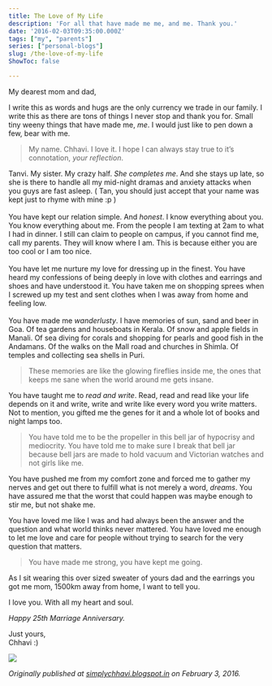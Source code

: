 ```yaml
---
title: The Love of My Life
description: 'For all that have made me me, and me. Thank you.'
date: '2016-02-03T09:35:00.000Z'
tags: ["my", "parents"]
series: ["personal-blogs"]
slug: /the-love-of-my-life
ShowToc: false

---
```


My dearest mom and dad,

I write this as words and hugs are the only currency we trade in our family. I write this as there are tons of things I never stop and thank you for. Small tiny weeny things that have made me, _me_. I would just like to pen down a few, bear with me.

> My name. Chhavi. I love it. I hope I can always stay true to it’s connotation, _your reflection_.

Tanvi. My sister. My crazy half. _She completes me_. And she stays up late, so she is there to handle all my mid-night dramas and anxiety attacks when you guys are fast asleep. ( Tan, you should just accept that your name was kept just to rhyme with mine :p )   
   
You have kept our relation simple. And _honest_. I know everything about you. You know everything about me. From the people I am texting at 2am to what I had in dinner. I still can claim to people on campus, if you cannot find me, call my parents. They will know where I am. This is because either you are too cool or I am too nice.  
   
You have let me nurture my love for dressing up in the finest. You have heard my confessions of being deeply in love with clothes and earrings and shoes and have understood it. You have taken me on shopping sprees when I screwed up my test and sent clothes when I was away from home and feeling low.  
   
You have made me _wanderlusty_. I have memories of sun, sand and beer in Goa. Of tea gardens and houseboats in Kerala. Of snow and apple fields in Manali. Of sea diving for corals and shopping for pearls and good fish in the Andamans. Of the walks on the Mall road and churches in Shimla. Of temples and collecting sea shells in Puri.

> These memories are like the glowing fireflies inside me, the ones that keeps me sane when the world around me gets insane.

You have taught me to _read and write_. Read, read and read like your life depends on it and write, write and write like every word you write matters. Not to mention, you gifted me the genes for it and a whole lot of books and night lamps too.

> You have told me to be the propeller in this bell jar of hypocrisy and mediocrity. You have told me to make sure I break that bell jar because bell jars are made to hold vacuum and Victorian watches and not girls like me.

You have pushed me from my comfort zone and forced me to gather my nerves and get out there to fulfill what is not merely a word, _dreams_. You have assured me that the worst that could happen was maybe enough to stir me, but not shake me.

You have loved me like I was and had always been the answer and the question and what world thinks never mattered. You have loved me enough to let me love and care for people without trying to search for the very question that matters.

> You have made me strong, you have kept me going.

As I sit wearing this over sized sweater of yours dad and the earrings you got me mom, 1500km away from home, I want to tell you.

I love you. With all my heart and soul.

_Happy 25th Marriage Anniversary._

Just yours,  
Chhavi :)

![](/images/me.jpeg)

_Originally published at_ [_simplychhavi.blogspot.in_](http://simplychhavi.blogspot.in/2016/01/the-love-of-my-life.html) _on February 3, 2016._